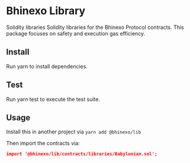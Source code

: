 # Bhinexo Library
Solidity libraries Solidity libraries for the Bhinexo Protocol contracts. This package focuses on safety and execution gas efficiency.

## Install
Run yarn to install dependencies.

## Test
Run yarn test to execute the test suite.

## Usage
Install this in another project via `yarn add @bhinexo/lib`

Then import the contracts via:
```json
import '@bhinexo/lib/contracts/libraries/Babylonian.sol';
```